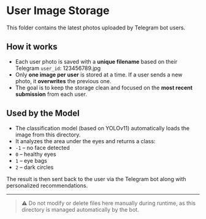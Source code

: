 # User Image Storage

This folder contains the latest photos uploaded by Telegram bot users.

## How it works

- Each user photo is saved with a **unique filename** based on their Telegram `user_id`: 123456789.jpg
- Only **one image per user** is stored at a time. If a user sends a new photo, it **overwrites** the previous one.
- The goal is to keep the storage clean and focused on the **most recent submission** from each user.

## Used by the Model

- The classification model (based on YOLOv11) automatically loads the image from this directory.
- It analyzes the area under the eyes and returns a class:
- `-1` – no face detected
- `0` – healthy eyes
- `1` – eye bags
- `2` – dark circles

The result is then sent back to the user via the Telegram bot along with personalized recommendations.

---

> ⚠️ Do not modify or delete files here manually during runtime, as this directory is managed automatically by the bot.

